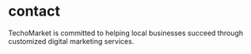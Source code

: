 # contact
TechoMarket is committed to helping local businesses succeed through customized digital marketing services.
